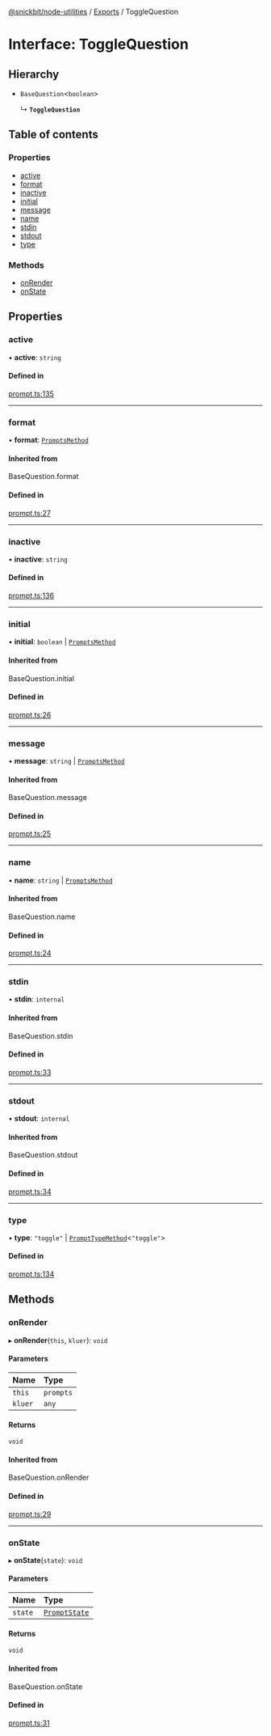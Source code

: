 [@snickbit/node-utilities](../README.md) / [Exports](../modules.md) / ToggleQuestion

# Interface: ToggleQuestion

## Hierarchy

- `BaseQuestion`<`boolean`\>

  ↳ **`ToggleQuestion`**

## Table of contents

### Properties

- [active](ToggleQuestion.md#active)
- [format](ToggleQuestion.md#format)
- [inactive](ToggleQuestion.md#inactive)
- [initial](ToggleQuestion.md#initial)
- [message](ToggleQuestion.md#message)
- [name](ToggleQuestion.md#name)
- [stdin](ToggleQuestion.md#stdin)
- [stdout](ToggleQuestion.md#stdout)
- [type](ToggleQuestion.md#type)

### Methods

- [onRender](ToggleQuestion.md#onrender)
- [onState](ToggleQuestion.md#onstate)

## Properties

### active

• **active**: `string`

#### Defined in

[prompt.ts:135](https://github.com/snickbit/snickbit.js/blob/166d3ad/packages/node-utilities/src/prompt.ts#L135)

___

### format

• **format**: [`PromptsMethod`](../modules.md#promptsmethod)

#### Inherited from

BaseQuestion.format

#### Defined in

[prompt.ts:27](https://github.com/snickbit/snickbit.js/blob/166d3ad/packages/node-utilities/src/prompt.ts#L27)

___

### inactive

• **inactive**: `string`

#### Defined in

[prompt.ts:136](https://github.com/snickbit/snickbit.js/blob/166d3ad/packages/node-utilities/src/prompt.ts#L136)

___

### initial

• **initial**: `boolean` \| [`PromptsMethod`](../modules.md#promptsmethod)

#### Inherited from

BaseQuestion.initial

#### Defined in

[prompt.ts:26](https://github.com/snickbit/snickbit.js/blob/166d3ad/packages/node-utilities/src/prompt.ts#L26)

___

### message

• **message**: `string` \| [`PromptsMethod`](../modules.md#promptsmethod)

#### Inherited from

BaseQuestion.message

#### Defined in

[prompt.ts:25](https://github.com/snickbit/snickbit.js/blob/166d3ad/packages/node-utilities/src/prompt.ts#L25)

___

### name

• **name**: `string` \| [`PromptsMethod`](../modules.md#promptsmethod)

#### Inherited from

BaseQuestion.name

#### Defined in

[prompt.ts:24](https://github.com/snickbit/snickbit.js/blob/166d3ad/packages/node-utilities/src/prompt.ts#L24)

___

### stdin

• **stdin**: `internal`

#### Inherited from

BaseQuestion.stdin

#### Defined in

[prompt.ts:33](https://github.com/snickbit/snickbit.js/blob/166d3ad/packages/node-utilities/src/prompt.ts#L33)

___

### stdout

• **stdout**: `internal`

#### Inherited from

BaseQuestion.stdout

#### Defined in

[prompt.ts:34](https://github.com/snickbit/snickbit.js/blob/166d3ad/packages/node-utilities/src/prompt.ts#L34)

___

### type

• **type**: ``"toggle"`` \| [`PromptTypeMethod`](PromptTypeMethod.md)<``"toggle"``\>

#### Defined in

[prompt.ts:134](https://github.com/snickbit/snickbit.js/blob/166d3ad/packages/node-utilities/src/prompt.ts#L134)

## Methods

### onRender

▸ **onRender**(`this`, `kluer`): `void`

#### Parameters

| Name | Type |
| :------ | :------ |
| `this` | `prompts` |
| `kluer` | `any` |

#### Returns

`void`

#### Inherited from

BaseQuestion.onRender

#### Defined in

[prompt.ts:29](https://github.com/snickbit/snickbit.js/blob/166d3ad/packages/node-utilities/src/prompt.ts#L29)

___

### onState

▸ **onState**(`state`): `void`

#### Parameters

| Name | Type |
| :------ | :------ |
| `state` | [`PromptState`](PromptState.md) |

#### Returns

`void`

#### Inherited from

BaseQuestion.onState

#### Defined in

[prompt.ts:31](https://github.com/snickbit/snickbit.js/blob/166d3ad/packages/node-utilities/src/prompt.ts#L31)
